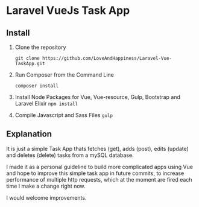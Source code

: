 # Laravel VueJs Task App

## Install

1. Clone the repository

   ```git clone https://github.com/LoveAndHappiness/Laravel-Vue-TaskApp.git```
   
2. Run Composer from the Command Line

   ```composer install```
   
3. Install Node Packages for Vue, Vue-resource, Gulp, Bootstrap and Laravel Elixir
   ```npm install```
4. Compile Javascript and Sass Files
   ```gulp```


## Explanation

It is just a simple Task App thats fetches (get), adds (post), edits (update) and deletes (delete) tasks from a mySQL database.

I made it as a personal guideline to build more complicated apps using Vue and hope to improve this simple task app in future commits, to increase performance of multiple http requests, which at the moment are fired each time I make a change right now.

I would welcome improvements.

